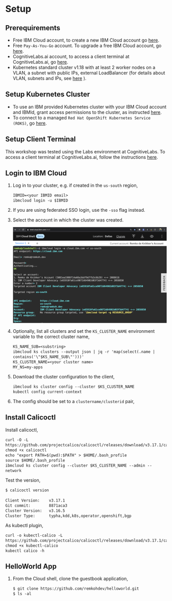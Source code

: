 # Setup

## Prerequirements

* Free IBM Cloud account, to create a new IBM Cloud account go [here](https://ibm.github.io/workshop-setup/NEWACCOUNT/).
* Free `Pay-As-You-Go` account. To upgrade a free IBM Cloud account, go [here](https://ibm.github.io/workshop-setup/PAYASYOUGO/).
* CognitiveLabs.ai account, to access a client terminal at CognitiveLabs.ai, go [here](https://ibm.github.io/workshop-setup/COGNITIVECLASS/).
* Kubernetes standard cluster v1.18 with at least 2 worker nodes on a VLAN, a subnet with public IPs, external LoadBalancer (for details about VLAN, subnets and IPs, see [here](https://cloud.ibm.com/docs/containers?topic=containers-subnets) ). 

## Setup Kubernetes Cluster

* To use an IBM provided Kubernetes cluster with your IBM Cloud account and IBMId, grant access permissions to the cluster, as instructed [here](https://ibm.github.io/workshop-setup/GRANTCLUSTER/).
* To connect to a managed `Red Hat OpenShift Kubernetes Service (ROKS)`, go [here](https://ibm.github.io/workshop-setup/ROKS/).

## Setup Client Terminal

This workshop was tested using the Labs environment at CognitiveLabs. To access a client terminal at CognitiveLabs.ai, follow the instructions [here](https://ibm.github.io/workshop-setup/COGNITIVECLASS/). 

## Login to IBM Cloud

1. Log in to your cluster, e.g. if created in the `us-south` region,

    ```
    IBMID=<your IBMID email>
    ibmcloud login -u $IBMID
    ```

1. If you are using federated SSO login, use the `-sso` flag instead.
1. Select the account in which the cluster was created.

    ![Login to IBM Cloud](images/shell-login-to-cloud.png)

2. Optionally, list all clusters and set the `KS_CLUSTER_NAME` environment variable to the correct cluster name,

    ```
    KS_NAME_SUB=<substring>
    ibmcloud ks clusters --output json | jq -r 'map(select(.name | contains('\"$KS_NAME_SUB\"')))'
    KS_CLUSTER_NAME=<your cluster name>
    MY_NS=my-apps
    ```

3. Download the cluster configuration to the client,

    ```
    ibmcloud ks cluster config --cluster $KS_CLUSTER_NAME
    kubectl config current-context
    ```

4. The config should be set to a `clustername/clusterid` pair,

## Install Calicoctl

Install calicoctl,

```
curl -O -L  https://github.com/projectcalico/calicoctl/releases/download/v3.17.1/calicoctl
chmod +x calicoctl
echo "export PATH=$(pwd):$PATH" > $HOME/.bash_profile
source $HOME/.bash_profile
ibmcloud ks cluster config --cluster $KS_CLUSTER_NAME --admin --network
```

Test the version,

```
$ calicoctl version

Client Version:    v3.17.1
Git commit:        8871aca3
Cluster Version:   v3.16.5
Cluster Type:      typha,kdd,k8s,operator,openshift,bgp
```

As kubectl plugin,

```
curl -o kubectl-calico -L  https://github.com/projectcalico/calicoctl/releases/download/v3.17.1/calicoctl
chmod +x kubectl-calico
kubectl calico -h
```

## HelloWorld App

1. From the Cloud shell, clone the guestbook application,

    ```
    $ git clone https://github.com/remkohdev/helloworld.git
    $ ls -al
    ```
